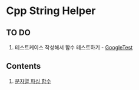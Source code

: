 # Cpp String Helper

## TO DO

1. 테스트케이스 작성해서 함수 테스트하기 - [GoogleTest](https://google.github.io/googletest/)

## Contents

1. [문자열 파싱 함수](./parser.cpp)
